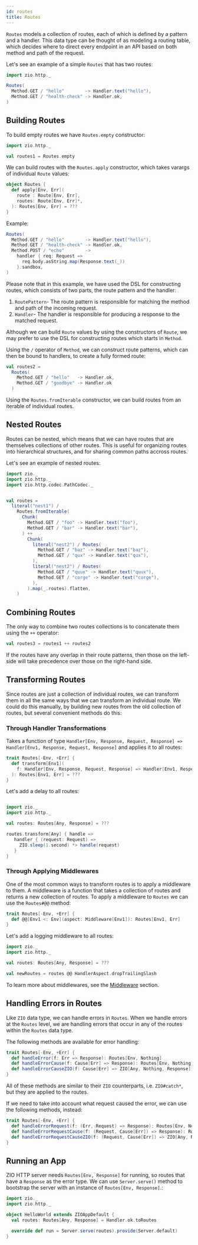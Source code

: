 ```yaml
---
id: routes
title: Routes
---
```


`Routes` models a collection of routes, each of which is defined by a pattern and a handler. This data type can be thought of as modeling a routing table, which decides where to direct every endpoint in an API based on both method and path of the request.

Let's see an example of a simple `Routes` that has two routes:

```scala mdoc:compile-only
import zio.http._

Routes(
  Method.GET / "hello"        -> Handler.text("hello"),
  Method.GET / "health-check" -> Handler.ok,
)
```

## Building Routes

To build empty routes we have `Routes.empty` constructor:

```scala mdoc:silent
import zio.http._ 

val routes1 = Routes.empty
```

We can build routes with the `Routes.apply` constructor, which takes varargs of individual `Route` values:

```scala
object Routes {
  def apply[Env, Err](
    route : Route[Env, Err],
    routes: Route[Env, Err]*,
  ): Routes[Env, Err] = ???
}
```

Example:

```scala mdoc:compile-only
Routes(
  Method.GET / "hello"        -> Handler.text("hello"),
  Method.GET / "health-check" -> Handler.ok,
  Method.POST / "echo"        ->
    handler { req: Request =>
      req.body.asString.map(Response.text(_))
    }.sandbox,
)
```

Please note that in this example, we have used the DSL for constructing routes, which consists of two parts, the route pattern and the handler:

1. `RoutePattern`- The route pattern is responsible for matching the method and path of the incoming request.
2. `Handler`- The handler is responsible for producing a response to the matched request.

Although we can build `Route` values by using the constructors of `Route`, we may prefer to use the DSL for constructing routes which starts in `Method`.

Using the `/` operator of `Method`, we can construct route patterns, which can then be bound to handlers, to create a fully formed route:

```scala mdoc:silent
val routes2 = 
  Routes(
    Method.GET / "hello"   -> Handler.ok,
    Method.GET / "goodbye" -> Handler.ok
  )
```

Using the `Routes.fromIterable` constructor, we can build routes from an iterable of individual routes.

## Nested Routes

Routes can be nested, which means that we can have routes that are themselves collections of other routes. This is useful for organizing routes into hierarchical structures, and for sharing common paths accross routes.

Let's see an example of nested routes:

```scala mdoc:compile-only
import zio._
import zio.http._
import zio.http.codec.PathCodec._


val routes = 
  literal("nest1") /
    Routes.fromIterable(
      Chunk(
        Method.GET / "foo" -> Handler.text("foo"),
        Method.GET / "bar" -> Handler.text("bar"),
      ) ++
        Chunk(
          literal("nest2") / Routes(
            Method.GET / "baz" -> Handler.text("baz"),
            Method.GET / "qux" -> Handler.text("qux"),
          ),
          literal("nest2") / Routes(
            Method.GET / "quux" -> Handler.text("quux"),
            Method.GET / "corge" -> Handler.text("corge"),
          ),
        ).map(_.routes).flatten,
    )
```

## Combining Routes

The only way to combine two routes collections is to concatenate them using the `++` operator:

```scala mdoc:silent
val routes3 = routes1 ++ routes2
```

If the routes have any overlap in their route patterns, then those on the left-side will take 
precedence over those on the right-hand side.

## Transforming Routes

Since routes are just a collection of individual routes, we can transform them in all the same ways that we can transform an individual route. We could do this manually, by building new routes from the old collection of routes, but several convenient methods do this:

### Through Handler Transformations

Takes a function of type `Handler[Env, Response, Request, Response] => Handler[Env1, Response, Request, Response]` and applies it to all routes:

```scala
trait Routes[-Env, +Err] {
  def transform[Env1](
    f: Handler[Env, Response, Request, Response] => Handler[Env1, Response, Request, Response],
  ): Routes[Env1, Err] = ???
}  
```

Let's add a delay to all routes:

```scala mdoc:reset
```

```scala mdoc:compile-only
import zio._
import zio.http._

val routes: Routes[Any, Response] = ???

routes.transform[Any] { handle =>
   handler { (request: Request) => 
     ZIO.sleep(1.second) *> handle(request)
   }
}
```

### Through Applying Middlewares

One of the most common ways to transform routes is to apply a middleware to them. A middleware is a function that takes a collection of routes and returns a new collection of routes. To apply a middleware to `Routes` we can use the `Routes#@@` method:

```scala
trait Routes[-Env, +Err] {
  def @@[Env1 <: Env](aspect: Middleware[Env1]): Routes[Env1, Err]
}
```

Let's add a logging middleware to all routes:

```scala mdoc:compile-only
import zio._
import zio.http._

val routes: Routes[Any, Response] = ???

val newRoutes = routes @@ HandlerAspect.dropTrailingSlash
```

To learn more about middlewares, see the [Middleware](middleware.md) section.

## Handling Errors in Routes

Like `ZIO` data type, we can handle errors in `Routes`. When we handle errors at the `Routes` level, we are handling errors that occur in any of the routes within the `Routes` data type.

The following methods are available for error handling:

```scala
trait Routes[-Env, +Err] {
  def handleError(f: Err => Response): Routes[Env, Nothing]
  def handleErrorCause(f: Cause[Err] => Response): Routes[Env, Nothing]
  def handleErrorCauseZIO(f: Cause[Err] => ZIO[Any, Nothing, Response]): Routes[Env, Nothing]
}
```

All of these methods are similar to their `ZIO` counterparts, i.e. `ZIO#catch*`, but they are applied to the routes.

If we need to take into account what request caused the error, we can use the following methods, instead:

```scala
trait Routes[-Env, +Err] {
  def handleErrorRequest(f: (Err, Request) => Response): Routes[Env, Nothing]
  def handleErrorRequestCause(f: (Request, Cause[Err]) => Response): Routes[Env, Nothing]
  def handleErrorRequestCauseZIO(f: (Request, Cause[Err]) => ZIO[Any, Nothing, Response]): Routes[Env, Nothing]
}
```

## Running an App

ZIO HTTP server needs `Routes[Env, Response]` for running, so routes that have a `Response` as the error type.
We can use `Server.serve()` method to bootstrap the server with an instance of `Routes[Env, Response]`.:

```scala mdoc:compile-only
import zio._
import zio.http._

object HelloWorld extends ZIOAppDefault {
  val routes: Routes[Any, Response] = Handler.ok.toRoutes

  override def run = Server.serve(routes).provide(Server.default)
} 
```
